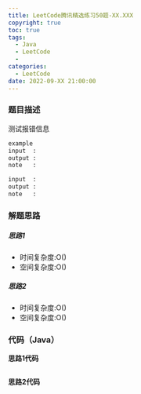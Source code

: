 ```yaml
---
title: LeetCode腾讯精选练习50题-XX.XXX
copyright: true
toc: true
tags:
  - Java
  - LeetCode
  - 
categories:
  - LeetCode
date: 2022-09-XX 21:00:00
---
```



### 题目描述
测试报错信息

```bash
example
input  : 
output : 
note   : 

input  : 
output : 
note   : 
```

<!--more-->

### 解题思路

##### 思路1

+ 时间复杂度:O()
+ 空间复杂度:O()
##### 思路2

+ 时间复杂度:O()
+ 空间复杂度:O()


### 代码（Java）
**思路1代码**
```java

```
**思路2代码**
```java

```